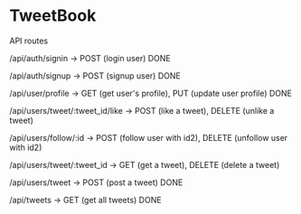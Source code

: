 # TweetBook

API routes

/api/auth/signin -> POST (login user) DONE

/api/auth/signup -> POST (signup user) DONE

/api/user/profile -> GET (get user's profile), PUT (update user profile) DONE

/api/users/tweet/:tweet_id/like -> POST (like a tweet), DELETE (unlike a tweet)

/api/users/follow/:id -> POST (follow user with id2), DELETE (unfollow user with id2)

/api/users/tweet/:tweet_id -> GET (get a tweet), DELETE (delete a tweet)

/api/users/tweet -> POST (post a tweet) DONE

/api/tweets -> GET (get all tweets) DONE
